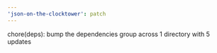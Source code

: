 ```yaml
---
'json-on-the-clocktower': patch
---
```


chore(deps): bump the dependencies group across 1 directory with 5 updates
